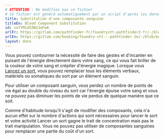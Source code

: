 ```yaml
---
# ATTENTION : Ne modifiez pas ce fichier
# Ce fichier est généré automatiquement par un script d'après les données du module Foundry VTT officiel et de sa traduction
title: Substitution d'une composante sanguine
titleEn: Blood Component Substitution
id: va7YMidXZW21oFwA
urlFr: https://gitlab.com/pathfinder-fr/foundryvtt-pathfinder2-fr/-/blob/master/data/feats/va7YMidXZW21oFwA.htm
urlEn: https://gitlab.com/hooking/foundry-vtt---pathfinder-2e/-/blob/master/packs/data/feats.db/blood-component-substitution.json
layout: dons
---
```

Vous pouvez contourner la nécessité de faire des gestes et d'incanter en puisant de l'énergie directement dans votre sang, ce qui vous fait briller de la couleur de votre sang et crépiter d'énergie magique. Lorsque vous [Lancez un sort](../actions/lancer-un-sort.html), vous pouvez remplacer tous les éléments verbaux, matériels ou somatiques du sort par un élément sanguin.

Pour utiliser un composant sanguin, vous perdez un nombre de points de vie égal au double du niveau du sort car l'énergie épuise votre sang et vous ne pouvez pas diminuer les points de vie perdus de quelque manière que ce soit.

Comme d'habitude lorsqu'il s'agit de modifier des composants, cela n'a aucun effet sur le nombre d'actions qui sont nécessaires pour lancer le sort et votre activité Lancer un sort gagne le trait de concentration mais pas le trait manipulation. Vous ne pouvez pas utiliser de composantes sanguines pour remplacer une partie du coût d'un sort.
